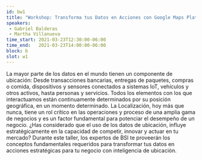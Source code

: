 ```yaml
---
id: bw1
title: "Workshop: Transforma tus Datos en Acciones con Google Maps Platform, por BSI"
speakers:
 - Gabriel Balderas
 - Martha Villanueva
time_start: 2021-03-23T12:30:00-06:00
time_end:   2021-03-23T14:00:00-06:00
block: b
slot: w1
---
```


La mayor parte de los datos en el mundo tienen un componente de ubicación: Desde transacciones bancarias, entregas de paquetes, compras o comida, dispositivos y sensores conectados a sistemas IoT, vehículos y otros activos, hasta personas y servicios. Todos los elementos con los que interactuamos están continuamente determinados por su posición geográfica, en un momento determinado. La Localización, hoy más que nunca, tiene un rol crítico en las operaciones y proceso de una amplia gama de negocios y es un factor fundamental para potenciar el desempeño de un negocio. ¿Has considerado que el uso de los datos de ubicación, influye estratégicamente en la capacidad de competir, innovar y actuar en tu mercado? Durante este taller, los expertos de BSI te proveerán los conceptos fundamentales requeridos para transformar tus datos en acciones estratégicas para tu negocio con inteligencia de ubicación.